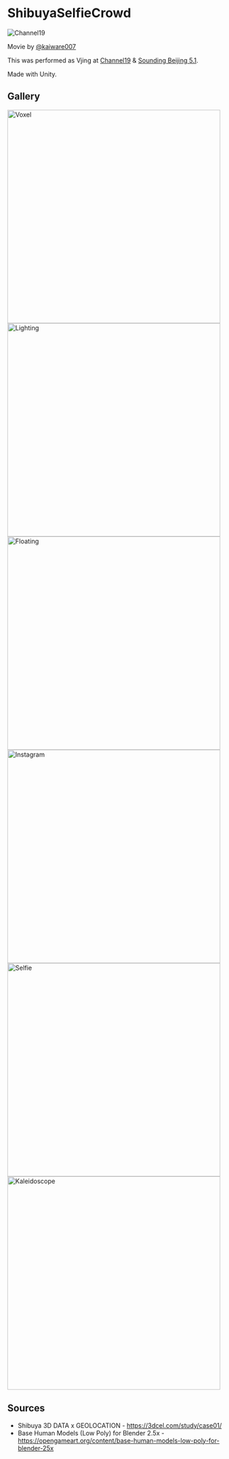 ShibuyaSelfieCrowd
=====================

![Channel19](https://raw.githubusercontent.com/mattatz/ShibuyaSelfieCrowd/master/Captures/Channel19.gif)

Movie by [@kaiware007](https://twitter.com/kaiware007)

This was performed as Vjing at [Channel19](https://super-deluxe.com/events/20181013/) & [Sounding Beijing 5.1](https://www.facebook.com/events/298412584326936/).

Made with Unity.

## Gallery

<img src="https://raw.githubusercontent.com/mattatz/ShibuyaSelfieCrowd/master/Captures/VoxelizedShibuya.gif" width="480px" alt="Voxel" />
<img src="https://raw.githubusercontent.com/mattatz/ShibuyaSelfieCrowd/master/Captures/LigtingCrowd.gif" width="480px" alt="Lighting" />
<img src="https://raw.githubusercontent.com/mattatz/ShibuyaSelfieCrowd/master/Captures/FloatingCrowd.gif" width="480px" alt="Floating" />
<img src="https://raw.githubusercontent.com/mattatz/ShibuyaSelfieCrowd/master/Assets/InstagramPack/Selfie.png" width="480px" alt="Instagram" />
<img src="https://raw.githubusercontent.com/mattatz/ShibuyaSelfieCrowd/master/Captures/Selfie.gif" width="480px" alt="Selfie" />
<img src="https://raw.githubusercontent.com/mattatz/ShibuyaSelfieCrowd/master/Captures/SelfieKaleidoscope.gif" width="480px" alt="Kaleidoscope" />

## Sources

- Shibuya 3D DATA x GEOLOCATION - https://3dcel.com/study/case01/
- Base Human Models (Low Poly) for Blender 2.5x - https://opengameart.org/content/base-human-models-low-poly-for-blender-25x

